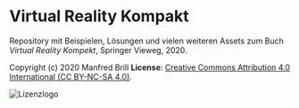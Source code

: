 # Virtual Reality Kompakt

Repository mit Beispielen, Lösungen und vielen weiteren Assets zum Buch
*Virtual Reality Kompekt*, Springer Vieweg, 2020.

Copyright (c) 2020 Manfred Brill
**License**: [Creative Commons Attribution 4.0 International (CC BY-NC-SA 4.0)](https://creativecommons.org/licenses/by-nc-sa/4.0/).  

![Lizenzlogo](https://licensebuttons.net/l/by-nc-sa/3.0/de/88x31.png)
